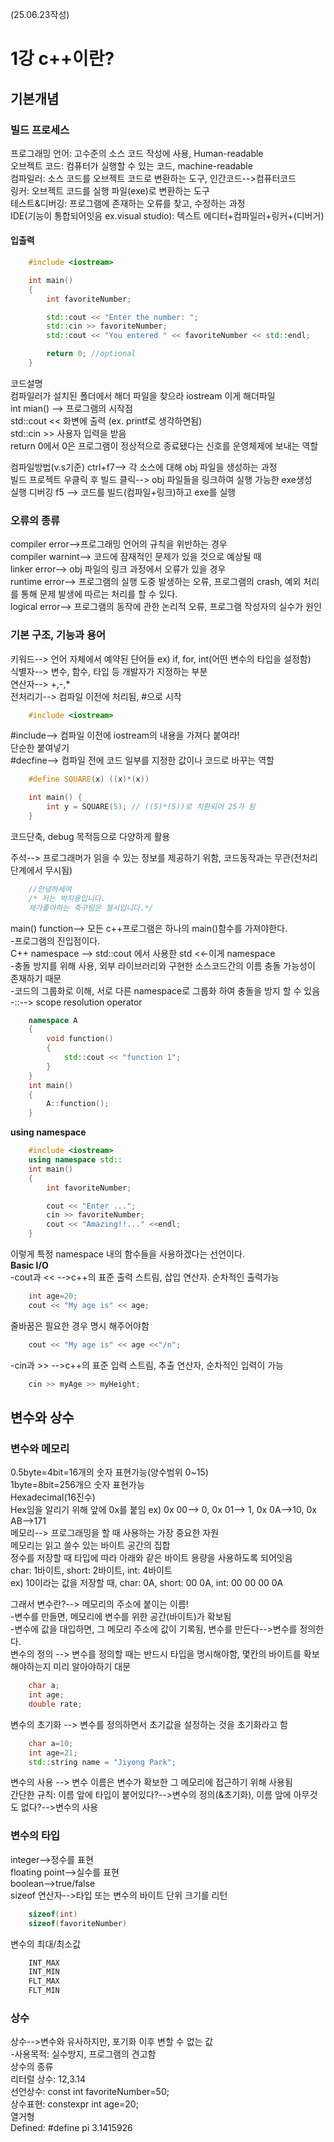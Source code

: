 (25.06.23작성)
# 1강 c++이란?
## 기본개념
### 빌드 프로세스
프로그래밍 언어: 고수준의 소스 코드 작성에 사용, Human-readable   
오브젝트 코드: 컴퓨터가 실행할 수 있는 코드, machine-readable   
컴파일러: 소스 코드를 오브젝트 코드로 변환하는 도구, 인간코드-->컴퓨터코드   
링커: 오브젝트 코드를 실행 파일(exe)로 변환하는 도구   
테스트&디버깅: 프로그램에 존재하는 오류를 찾고, 수정하는 과정   
IDE(기능이 통합되어잇음 ex.visual studio): 텍스트 에디터+컴파일러+링커+(디버거)   
#### 입출력
```cpp
    #include <iostream>

    int main()
    {
        int favoriteNumber;

        std::cout << "Enter the number: ";
        std::cin >> favoriteNumber;
        std::cout << "You entered " << favoriteNumber << std::endl;

        return 0; //optional
    }
```
코드설명   
컴파일러가 설치된 폴더에서 해더 파일을 찾으라  iostream 이게 해더파일   
int mian() --> 프로그램의 시작점   
std::cout <<  화변에 출력 (ex. printf로 생각하면됨)   
std::cin >>  사용자 입력을 받음   
return 0에서 0은 프로그램이 정상적으로 종료됐다는 신호를 운영체제에 보내는 역할   

컴파일방법(v.s기준) ctrl+f7--> 각 소스에 대해 obj 파일을 생성하는 과정   
빌드 프로젝트 우클릭 후 빌드 클릭--> obj 파일들을 링크하여 실행 가능한 exe생성   
실행 디버깅 f5 --> 코드를 빌드(컴파일+링크)하고 exe를 실행   
### 오류의 종류
compiler error-->프로그래밍 언어의 규칙을 위반하는 경우   
compiler warnint--> 코드에 잠재적인 문제가 있을 것으로 예상될 때   
linker error--> obj 파일의 링크 과정에서 오류가 있을 경우   
runtime error--> 프로그램의 실행 도중 발생하는 오류, 프로그램의 crash, 예외 처리를 통해 문제 발생에 따르는 처리를 할 수 있다.   
logical error--> 프로그램의 동작에 관한 논리적 오류, 프로그램 작성자의 실수가 원인   
### 기본 구조, 기능과 용어
키워드--> 언어 자체에서 예약된 단어들 ex) if, for, int(어떤 변수의 타입을 설정함)   
식별자--> 변수, 함수, 타입 등 개발자가 지정하는 부분   
연산자--> +,-,*    
전처리기--> 컴파일 이전에 처리됨, #으로 시작   
```cpp
    #include <iostream>
```    
#include--> 컴파일 이전에 iostream의 내용을 가져다 붙여라!   
단순한 붙여넣기    
#decfine--> 컴파일 전에 코드 일부를 지정한 값이나 코드로 바꾸는 역할   
```cpp
    #define SQUARE(x) ((x)*(x))

    int main() {
        int y = SQUARE(5); // ((5)*(5))로 치환되어 25가 됨
    }
```
코드단축, debug 목적등으로 다양하게 활용    

주석--> 프로그래머가 읽을 수 있는 정보를 제공하기 위함, 코드동작과는 무관(전처리단계에서 무시됨)    
```cpp
    //안녕하세여
    /* 저는 박지용입니다.
    제가좋아하는 축구팀은 첼시입니다.*/
```
main() function--> 모든 c++프로그램은 하나의 main()함수를 가져야한다.     
-프로그램의 진입점이다.    
C++ namespace --> std::cout 에서 사용한 std <<-이게 namespace    
-충돌 방지를 위해 사용, 외부 라이브러리와 구현한 소스코드간의 이름 충돌 가능성이 존재하기 때문    
-코드의 그룹화로 이해, 서로 다른 namespace로 그룹화 하여 충돌을 방지 할 수 있음
-::--> scope resolution operator
```cpp
    namespace A
    {
        void function()
        {
            std::cout << "function 1";
        }
    }
    int main()
    {
        A::function();
    }
```
**using namespace**
```cpp
    #include <iostream>
    using namespace std::
    int main()
    {
        int favoriteNumber;

        cout << "Enter ...";
        cin >> favoriteNumber;
        cout << "Amazing!!..." <<endl;
    }
```
이렇게 특정 namespace 내의 함수들을 사용하겠다는 선언이다.     
**Basic I/O**     
-cout과 <<  -->c++의 표준 출력 스트림, 삽입 연산자. 순차적인 출력가능
```cpp
    int age=20;
    cout << "My age is" << age;
```
줄바꿈은 필요한 경우 명시 해주어야함
```cpp
    cout << "My age is" << age <<"/n";
```
-cin과 >>  -->c++의 표준 입력 스트림, 추출 연산자, 순차적인 입력이 가능
```cpp
    cin >> myAge >> myHeight;
```
## 변수와 상수
### 변수와 메모리
0.5byte=4bit=16개의 숫자 표현가능(양수범위 0~15)    
1byte=8bit=256개으 숫자 표현가능   
Hexadecimal(16진수)   
Hex임을 알리기 위해 앞에 0x를 붙임
ex) 0x 00--> 0, 0x 01--> 1, 0x 0A-->10, 0x AB-->171   
메모리--> 프로그래밍을 할 때 사용하는 가장 중요한 자원    
메모리는 읽고 쓸수 있는 바이트 공간의 집합   
정수를 저장할 때 타입에 따라 아래와 같은 바이트 용량을 사용하도록 되어잇음   
char: 1바이트,  short: 2바이트,  int: 4바이트    
ex) 10이라는 값을 저장할 때, char: 0A, short: 00 0A, int: 00 00 00 0A

그래서 변수란?--> 메모리의 주소에 붙이는 이름!   
-변수를 만들면, 메모리에 변수를 위한 공간(바이트)가 확보됨   
-변수에 값을 대입하면, 그 메모리 주소에 값이 기록됨, 변수를 만든다-->변수를 정의한다.   
변수의 정의 --> 변수를 정의할 때는 반드시 타입을 명시해야함, 몇칸의 바이트를 확보해야하는지 미리 알아야하기 대문
```cpp
    char a;
    int age;
    double rate;
```
변수의 초기화 --> 변수를 정의하면서 초기값을 설정하는 것을 초기화라고 함
```cpp
    char a=10;
    int age=21;
    std::string name = "Jiyong Park";
```
변수의 사용 --> 변수 이름은 변수가 확보한 그 메모리에 접근하기 위해 사용됨   
간단한 규칙: 이름 앞에 타입이 붙어있다?-->변수의 정의(&초기화), 이름 앞에 아무것도 없다?-->변수의 사용   
### 변수의 타입
integer-->정수를 표현   
floating point-->실수를 표현   
boolean-->true/false   
sizeof 연산자-->타입 또는 변수의 바이트 단위 크기를 리턴
```cpp
    sizeof(int)
    sizeof(favoriteNumber)
```
변수의 최대/최소값
```cpp
    INT_MAX
    INT_MIN
    FLT_MAX
    FLT_MIN
```
### 상수
상수-->변수와 유사하지만, 포기화 이후 변할 수 없는 값   
-사용목적: 실수방지, 프로그램의 견고함   
상수의 종류   
리터럴 상수: 12,3.14   
선언상수: const int favoriteNumber=50;   
상수표현: constexpr int age=20;   
열거형   
Defined: #define pi 3.1415926   
